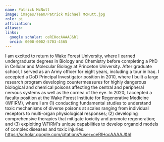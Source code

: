```yaml
---
name: Patrick McNutt
image: images/Team/Patrick Michael McNutt.jpg
role: pi
affiliation: 
aliases:
links:
  google scholar: ceRIHocAAAAJ&hl
  orcid: 0000-0002-5703-4565
---
```


 I am excited to return to Wake Forest University, where I earned undergraduate degrees in Biology and Chemistry before completing a PhD in Cellular and Molecular Biology at Princeton University. After graduate school, I served as an Army officer for eight years, including a tour in Iraq. I accepted a DoD Principal Investigator position in 2010, where I built a large research program developing countermeasures for highly dangerous biological and chemical poisons affecting the central and peripheral nervous systems as well as the cornea of the eye. In 2020, I accepted a faculty position at the Wake Forest Institute for Regenerative Medicine (WFIRM), where I am (1) conducting fundamental studies to understand toxic mechanisms of diverse poisons at scales ranging from individual receptors to multi-organ physiological responses; (2) developing comprehensive therapies that mitigate toxicity and promote regeneration; and (3) exploiting WFIRM's unique capabilities to develop organoid models of complex diseases and toxic injuries.
https://scholar.google.com/citations?user=ceRIHocAAAAJ&hl